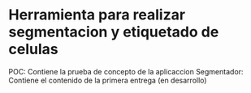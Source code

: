 # Herramienta para realizar segmentacion y etiquetado de celulas
POC: Contiene la prueba de concepto de la aplicaccion 
Segmentador: Contiene el contenido de la primera entrega 
(en desarrollo)
